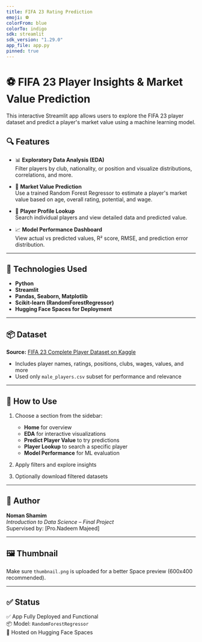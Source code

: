 ```yaml
---
title: FIFA 23 Rating Prediction
emoji: ⚽
colorFrom: blue
colorTo: indigo
sdk: streamlit
sdk_version: "1.29.0"
app_file: app.py
pinned: true
---
```


# ⚽ FIFA 23 Player Insights & Market Value Prediction

This interactive Streamlit app allows users to explore the FIFA 23 player dataset and predict a player's market value using a machine learning model.

## 🔍 Features

- 📊 **Exploratory Data Analysis (EDA)**  
  Filter players by club, nationality, or position and visualize distributions, correlations, and more.

- 🤖 **Market Value Prediction**  
  Use a trained Random Forest Regressor to estimate a player's market value based on age, overall rating, potential, and wage.

- 🔎 **Player Profile Lookup**  
  Search individual players and view detailed data and predicted value.

- 📈 **Model Performance Dashboard**  
  View actual vs predicted values, R² score, RMSE, and prediction error distribution.

---

## 🧠 Technologies Used

- **Python**
- **Streamlit**
- **Pandas, Seaborn, Matplotlib**
- **Scikit-learn (RandomForestRegressor)**
- **Hugging Face Spaces for Deployment**

---

## 📦 Dataset

**Source:** [FIFA 23 Complete Player Dataset on Kaggle](https://www.kaggle.com/datasets/stefanoleone992/fifa-23-complete-player-dataset)

- Includes player names, ratings, positions, clubs, wages, values, and more
- Used only `male_players.csv` subset for performance and relevance

---

## 🧾 How to Use

1. Choose a section from the sidebar:
   - **Home** for overview
   - **EDA** for interactive visualizations
   - **Predict Player Value** to try predictions
   - **Player Lookup** to search a specific player
   - **Model Performance** for ML evaluation

2. Apply filters and explore insights

3. Optionally download filtered datasets

---

## 👤 Author

**Noman Shamim**  
_Introduction to Data Science – Final Project_  
Supervised by: [Pro.Nadeem Majeed]

---

## 🖼 Thumbnail

Make sure `thumbnail.png` is uploaded for a better Space preview (600x400 recommended).

---

## ✅ Status

✅ App Fully Deployed and Functional  
📦 Model: `RandomForestRegressor`  
🚀 Hosted on Hugging Face Spaces

